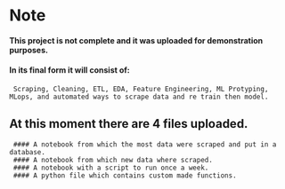 # Note
#### This project is not complete and it was uploaded for demonstration purposes.
#### In its final form it will consist of:
     Scraping, Cleaning, ETL, EDA, Feature Engineering, ML Protyping, MLops, and automated ways to scrape data and re train then model.
  
## 
## At this moment there are 4 files uploaded.
     #### A notebook from which the most data were scraped and put in a database.
     #### A notebook from which new data where scraped.
     #### A notebook with a script to run once a week.
     #### A python file which contains custom made functions.

